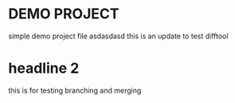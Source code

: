 # DEMO PROJECT
simple demo project file
asdasdasd
this is an update to test difftool
# headline 2
this is for testing branching and merging